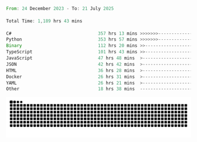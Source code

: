 <!--START_SECTION:waka-->

```rust
From: 24 December 2023 - To: 21 July 2025

Total Time: 1,189 hrs 43 mins

C#                                 357 hrs 13 mins >>>>>>>------------------   29.56 %
Python                             353 hrs 57 mins >>>>>>>------------------   29.29 %
Binary                             112 hrs 20 mins >>-----------------------   09.30 %
TypeScript                         101 hrs 43 mins >>-----------------------   08.42 %
JavaScript                         47 hrs 48 mins  >------------------------   03.96 %
JSON                               42 hrs 42 mins  >------------------------   03.53 %
HTML                               36 hrs 28 mins  >------------------------   03.02 %
Docker                             26 hrs 31 mins  >------------------------   02.19 %
YAML                               26 hrs 21 mins  >------------------------   02.18 %
Other                              18 hrs 38 mins  -------------------------   01.54 %
```

<!--END_SECTION:waka-->


<picture>
  <source media="(prefers-color-scheme: dark)" srcset="https://raw.githubusercontent.com/jeerawut97/jeerawut97/output/github-contribution-grid-snake.svg">
  <img alt="github contribution grid snake animation" src="https://raw.githubusercontent.com/jeerawut97/jeerawut97/output/github-contribution-grid-snake.svg">
</picture>
